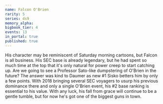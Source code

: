 ```yaml
---
name: Falcon O'Brien
rarity: 5
series: ds9
memory_alpha:
bigbook_tier: 4
events: 13
in_portal: true
published: true
---
```


His character may be reminiscent of Saturday morning cartoons, but Falcon is all business. His SEC base is already legendary, but he had spent so much time at the top that it's only natural for power creep to start catching up. Are we going to see a Professor Sato-like dumpstering of O'Brien in the future? The answer was kind to Daumer as new #1 Sisko betters him by only a few points. With 2018 bringing several SEC voyagers to usurp his previous dominance there and only a single O'Brien event, his #2 base ranking is essential to his value. With any luck, his fall from grace will continue to be a gentle tumble, but for now he's got one of the biggest guns in town.

